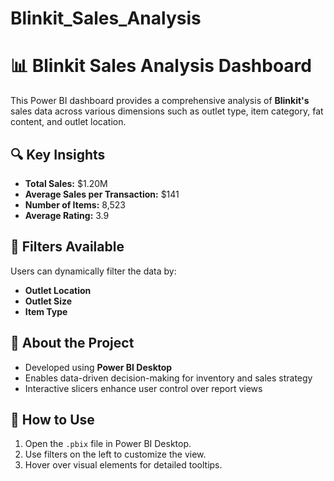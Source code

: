 # Blinkit_Sales_Analysis
# 📊 Blinkit Sales Analysis Dashboard

This Power BI dashboard provides a comprehensive analysis of **Blinkit's** sales data across various dimensions such as outlet type, item category, fat content, and outlet location.

## 🔍 Key Insights

- **Total Sales:** $1.20M
- **Average Sales per Transaction:** $141
- **Number of Items:** 8,523
- **Average Rating:** 3.9

## 🧩 Filters Available
Users can dynamically filter the data by:
- **Outlet Location**
- **Outlet Size**
- **Item Type**

## 📁 About the Project

- Developed using **Power BI Desktop**
- Enables data-driven decision-making for inventory and sales strategy
- Interactive slicers enhance user control over report views

## 🚀 How to Use
1. Open the `.pbix` file in Power BI Desktop.
2. Use filters on the left to customize the view.
3. Hover over visual elements for detailed tooltips.



